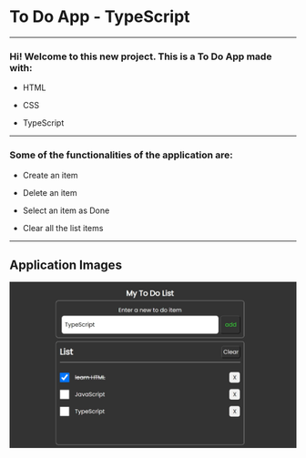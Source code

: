 # To Do App - TypeScript

---

### Hi! Welcome to this new project. This is a To Do App made with:

- HTML

- CSS

- TypeScript

---

### Some of the functionalities of the application are:

- Create an item

- Delete an item

- Select an item as Done

- Clear all the list items

---

## Application Images

![app imagen](./public/ToDoAppTS.jpg)